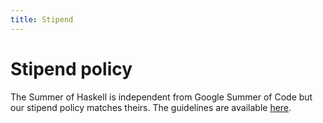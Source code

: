 ```yaml
---
title: Stipend
---
```


# Stipend policy

The Summer of Haskell is independent from Google Summer of Code but our stipend
policy matches theirs. The guidelines are available [here](https://developers.google.com/open-source/gsoc/help/student-stipends#total_stipend_amount).
